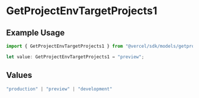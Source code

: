 # GetProjectEnvTargetProjects1

## Example Usage

```typescript
import { GetProjectEnvTargetProjects1 } from "@vercel/sdk/models/getprojectenvop.js";

let value: GetProjectEnvTargetProjects1 = "preview";
```

## Values

```typescript
"production" | "preview" | "development"
```